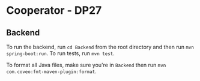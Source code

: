 # Cooperator - DP27

## Backend

To run the backend, run `cd Backend` from the root directory and then run `mvn spring-boot:run`. To run tests, run `mvn test`.

To format all Java files, make sure you're in `Backend` then run `mvn com.coveo:fmt-maven-plugin:format`.
